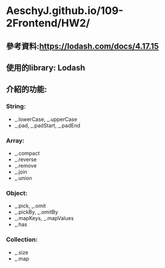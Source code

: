 # AeschyJ.github.io/109-2Frontend/HW2/

## 參考資料:https://lodash.com/docs/4.17.15

## 使用的library: Lodash

## 介紹的功能:

### String:
* _.lowerCase, _.upperCase
* _.pad, _.padStart, _.padEnd

### Array:
* _.compact
* _.reverse
* _.remove
* _.join
* _.union

### Object:
* _.pick, _.omit
* _.pickBy, _.omitBy
* _.mapKeys, _.mapValues
* _.has

### Collection:
* _.size
* _.map